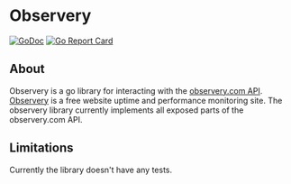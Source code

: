 # Observery

[![GoDoc](https://godoc.org/github.com/sfreiberg/observery?status.png)](https://godoc.org/github.com/sfreiberg/observery)
[![Go Report Card](https://goreportcard.com/badge/github.com/sfreiberg/observery)](https://goreportcard.com/report/github.com/sfreiberg/observery)

## About

Observery is a go library for interacting with the [observery.com API](https://observery.com/apidocs/#introduction). [Observery](https://observery.com) is a free website uptime and performance monitoring site. The observery library currently implements all exposed parts of the observery.com API.

## Limitations

Currently the library doesn't have any tests.
